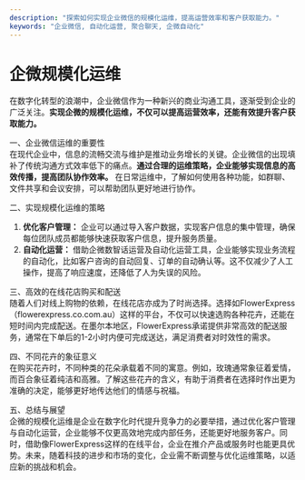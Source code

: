 ```yaml
---
description: "探索如何实现企业微信的规模化运维，提高运营效率和客户获取能力。"
keywords: "企业微信, 自动化运营, 聚合聊天, 企微自动化"
---
```

# 企微规模化运维

在数字化转型的浪潮中，企业微信作为一种新兴的商业沟通工具，逐渐受到企业的广泛关注。**实现企微的规模化运维，不仅可以提高运营效率，还能有效提升客户获取能力。**

一、企业微信运维的重要性  
在现代企业中，信息的流畅交流与维护是推动业务增长的关键。企业微信的出现填补了传统沟通方式效率低下的痛点。**通过合理的运维策略，企业能够实现信息的高效传播，提高团队协作效率。** 在日常运维中，了解如何使用各种功能，如群聊、文件共享和会议安排，可以帮助团队更好地进行协作。

二、实现规模化运维的策略  
1. **优化客户管理：** 企业可以通过导入客户数据，实现客户信息的集中管理，确保每位团队成员都能够快速获取客户信息，提升服务质量。
2. **自动化运营：** 借助企微数智话运营及自动化运营工具，企业能够实现业务流程的自动化，比如客户咨询的自动回复、订单的自动确认等。这不仅减少了人工操作，提高了响应速度，还降低了人为失误的风险。

三、高效的在线花店购买和配送  
随着人们对线上购物的依赖，在线花店亦成为了时尚选择。选择如FlowerExpress（flowerexpress.co.com.au）这样的平台，不仅可以快速选购各种花卉，还能在短时间内完成配送。在墨尔本地区，FlowerExpress承诺提供非常高效的配送服务，通常在下单后的1-2小时内便可完成送达，满足消费者对时效性的需求。

四、不同花卉的象征意义  
在购买花卉时，不同种类的花朵承载着不同的寓意。例如，玫瑰通常象征着爱情，而百合象征着纯洁和高雅。了解这些花卉的含义，有助于消费者在选择时作出更为准确的决定，能够更好地传达他们的情感与祝福。

五、总结与展望  
企微的规模化运维是企业在数字化时代提升竞争力的必要举措，通过优化客户管理与自动化运营，企业能够不仅更高效地完成内部任务，还能更好地服务客户。同时，借助像FlowerExpress这样的在线平台，企业在推介产品或服务时也能更具优势。未来，随着科技的进步和市场的变化，企业需不断调整与优化运维策略，以适应新的挑战和机会。
